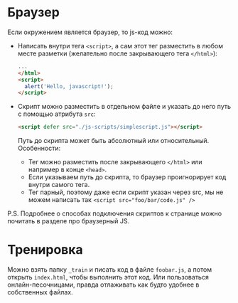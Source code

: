 # Браузер

Если окружением является браузер, то js-код можно:

* Написать внутри тега `<script>`, а сам этот тег разместить в любом месте разметки (желательно после закрывающего тега `</html>`):

  ```html
  ...
  </html>
  <script>
    alert('Hello, javascript!');
  </script>
  ```

* Скрипт можно разместить в отдельном файле и указать до него путь с помощью атрибута `src`:

  ```html
  <script defer src="./js-scripts/simplescript.js"></script>
  ```

  Путь до скрипта может быть абсолютный или относительный. Особенности:

  * Тег можно разместить после закрывающего `</html>` или например в конце `<head>`.
  * Если указываем путь до скрипта, то браузер проигнорирует код внутри самого тега.
  * Тег парный, поэтому даже если скрипт указан через src, мы не можем написать так `<script src="foo/bar/code.js" />`

P.S. Подробнее о способах подключения скриптов к странице можно почитать в разделе про браузерный JS.

# Тренировка

Можно взять папку `_train` и писать код в файле `foobar.js`, а потом открыть `index.html`, чтобы выполнить этот код. Или пользоваться онлайн-песочницами, правда отлаживать как будто удобнее в собственных файлах.